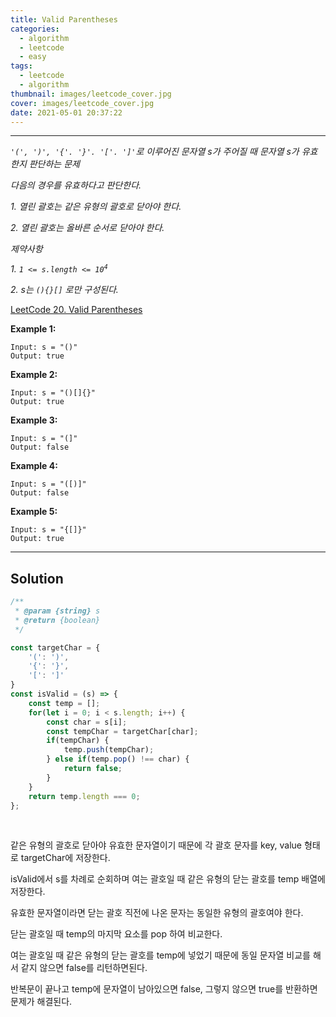 ```yaml
---
title: Valid Parentheses
categories:
  - algorithm
  - leetcode
  - easy
tags:
  - leetcode
  - algorithm
thumbnail: images/leetcode_cover.jpg
cover: images/leetcode_cover.jpg
date: 2021-05-01 20:37:22
---
```



---

<!--more-->

*`'(', ')', '{'. '}'. '['. ']'`로 이루어진 문자열 s가 주어질 때  문자열 s가 유효한지 판단하는 문제*

*다음의 경우를 유효하다고 판단한다.*

*1. 열린 괄호는 같은 유형의 괄호로 닫아야 한다.*

*2. 열린 괄호는 올바른 순서로 닫아야 한다.*

*제약사항*

*1. <code>1 <= s.length <= 10<sup>4</sup></code>*

*2. s는 `(){}[]` 로만 구성된다.*

[LeetCode 20. Valid Parentheses](https://leetcode.com/problems/valid-parentheses/)

**Example 1:**

```shell
Input: s = "()"
Output: true
```

**Example 2:**

```shell
Input: s = "()[]{}"
Output: true
```

**Example 3:**

```shell
Input: s = "(]"
Output: false
```

**Example 4:**

```shell
Input: s = "([)]"
Output: false
```

**Example 5:**

```shell
Input: s = "{[]}"
Output: true
```

---

## Solution

```javascript
/**
 * @param {string} s
 * @return {boolean}
 */

const targetChar = {
    '(': ')',
    '{': '}',
    '[': ']'
}
const isValid = (s) => {
    const temp = [];
    for(let i = 0; i < s.length; i++) {
        const char = s[i];
        const tempChar = targetChar[char];
        if(tempChar) {
            temp.push(tempChar);
        } else if(temp.pop() !== char) {
            return false;
        }
    }
    return temp.length === 0;
};
```
<br />

같은 유형의 괄호로 닫아야 유효한 문자열이기 때문에 각 괄호 문자를 key, value 형태로 targetChar에 저장한다.

isValid에서 s를 차례로 순회하며 여는 괄호일 때 같은 유형의 닫는 괄호를 temp 배열에 저장한다.

유효한 문자열이라면 닫는 괄호 직전에 나온 문자는 동일한 유형의 괄호여야 한다.

닫는 괄호일 때 temp의 마지막 요소를 pop 하여 비교한다.

여는 괄호일 때 같은 유형의 닫는 괄호를 temp에 넣었기 때문에 동일 문자열 비교를 해서 같지 않으면 false를 리턴하면된다.

반복문이 끝나고 temp에 문자열이 남아있으면 false, 그렇지 않으면 true를 반환하면 문제가 해결된다.